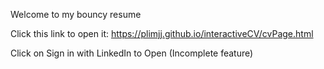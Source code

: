 Welcome to my bouncy resume

Click this link to open it: https://plimjj.github.io/interactiveCV/cvPage.html

Click on Sign in with LinkedIn to Open (Incomplete feature)
